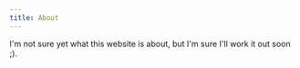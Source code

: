 ```yaml
---
title: About
---
```


I'm not sure yet what this website is about, but I'm sure I'll work it out soon ;).

